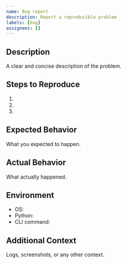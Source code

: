 ```yaml
---
name: Bug report
description: Report a reproducible problem
labels: [bug]
assignees: []
---
```


## Description
A clear and concise description of the problem.

## Steps to Reproduce
1. 
2. 
3. 

## Expected Behavior
What you expected to happen.

## Actual Behavior
What actually happened.

## Environment
- OS: 
- Python: 
- CLI command: 

## Additional Context
Logs, screenshots, or any other context.

